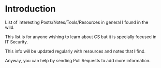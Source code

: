 # Introduction

List of interesting Posts/Notes/Tools/Resources in general I found in the wild.

This list is for anyone wishing to learn about CS but it is specially focused in IT Security.

This info will be updated regularly with resources and notes that I find.

Anyway, you can help by sending Pull Requests to add more information.

